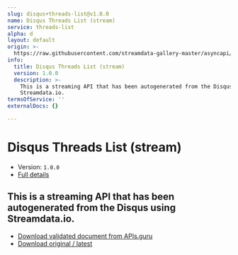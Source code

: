 ```yaml
---
slug: disqus+threads-list@v1.0.0
name: Disqus Threads List (stream)
service: threads-list
alpha: d
layout: default
origin: >-
  https://raw.githubusercontent.com/streamdata-gallery-master/asyncapi/master/_listings/disqus/disqus-threads-list-stream-async.md
info:
  title: Disqus Threads List (stream)
  version: 1.0.0
  description: >-
    This is a streaming API that has been autogenerated from the Disqus using
    Streamdata.io.
termsOfService: ''
externalDocs: {}

---
```

# Disqus Threads List (stream)

* Version: `1.0.0`
* [Full details](../html/disqus+threads-list@v1.0.0.html)



## This is a streaming API that has been autogenerated from the Disqus using Streamdata.io.



* [Download validated document from APIs.guru](https://raw.githubusercontent.com/APIs-guru/asyncapi-directory/master/docs/APIs/disqus%2Bthreads-list%40v1.0.0.yaml)
* [Download original / latest](https://raw.githubusercontent.com/streamdata-gallery-master/asyncapi/master/_listings/disqus/disqus-threads-list-stream-async.md)

<script type="application/ld+json">
{
  "@context": "http://schema.org/",
  "@type": "WebAPI",
  "description": "This is a streaming API that has been autogenerated from the Disqus using Streamdata.io.",
  "documentation": "",

  "name": "Disqus Threads List (stream)"
}
</script>
